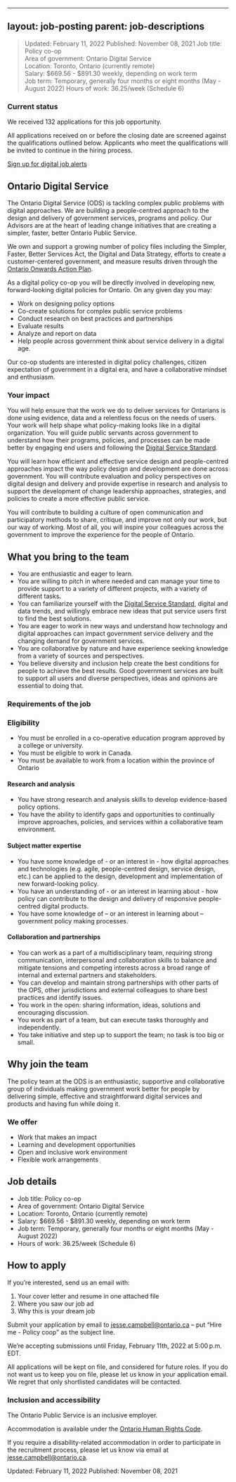 
---
layout: job-posting
parent: job-descriptions
---


>Updated: February 11, 2022
>Published: November 08, 2021
>Job title: Policy co-op    
>Area of government: Ontario Digital Service    
>Location: Toronto, Ontario (currently remote)    
>Salary: $669.56 - $891.30 weekly, depending on work term    
>Job term: Temporary, generally four months or eight months (May - August 2022)
>Hours of work: 36.25/week (Schedule 6)

### Current status
We received 132 applications for this job opportunity.

All applications received on or before the closing date are screened against the qualifications outlined below. Applicants who meet the qualifications will be invited to continue in the hiring process.

[Sign up for digital job alerts](http://eepurl.com/hgN9i9)

## Ontario Digital Service
The Ontario Digital Service (ODS) is tackling complex public problems with digital approaches. We are building a people-centred approach to the design and delivery of government services, programs and policy. Our Advisors are at the heart of leading change initiatives that are creating a simpler, faster, better Ontario Public Service.

We own and support a growing number of policy files including the Simpler, Faster, Better Services Act, the Digital and Data Strategy, efforts to create a customer-centered government, and measure results driven through the [Ontario Onwards Action Plan](http://docs.google.com/page/ontario-onwards-action-plan).

As a digital policy co-op you will be directly involved in developing new, forward-looking digital policies for Ontario. On any given day you may:
-   Work on designing policy options    
-   Co-create solutions for complex public service problems    
-   Conduct research on best practices and partnerships    
-   Evaluate results    
-   Analyze and report on data    
-   Help people across government think about service delivery in a digital age.    

Our co-op students are interested in digital policy challenges, citizen expectation of government in a digital era, and have a collaborative mindset and enthusiasm.

### Your impact

You will help ensure that the work we do to deliver services for Ontarians is done using evidence, data and a relentless focus on the needs of users. Your work will help shape what policy-making looks like in a digital organization. You will guide public servants across government to understand how their programs, policies, and processes can be made better by engaging end users and following the [Digital Service Standard](http://docs.google.com/page/digital-service-standard).

You will learn how efficient and effective service design and people-centred approaches impact the way policy design and development are done across government. You will contribute evaluation and policy perspectives on digital design and delivery and provide expertise in research and analysis to support the development of change leadership approaches, strategies, and policies to create a more effective public service.

You will contribute to building a culture of open communication and participatory methods to share, critique, and improve not only our work, but our way of working. Most of all, you will inspire your colleagues across the government to improve the experience for the people of Ontario.

## What you bring to the team
-   You are enthusiastic and eager to learn.    
-   You are willing to pitch in where needed and can manage your time to provide support to a variety of different projects, with a variety of different tasks.    
-   You can familiarize yourself with the [Digital Service Standard](http://docs.google.com/page/digital-service-standard), digital and data trends, and willingly embrace new ideas that put service users first to find the best solutions.    
-   You are eager to work in new ways and understand how technology and digital approaches can impact government service delivery and the changing demand for government services.    
-   You are collaborative by nature and have experience seeking knowledge from a variety of sources and perspectives.    
-   You believe diversity and inclusion help create the best conditions for people to achieve the best results. Good government services are built to support all users and diverse perspectives, ideas and opinions are essential to doing that.
    
### Requirements of the job
### Eligibility
-   You must be enrolled in a co-operative education program approved by a college or university.    
-   You must be eligible to work in Canada.    
-   You must be available to work from a location within the province of Ontario    

#### Research and analysis
-   You have strong research and analysis skills to develop evidence-based policy options.    
-   You have the ability to identify gaps and opportunities to continually improve approaches, policies, and services within a collaborative team environment.
    
#### Subject matter expertise
-   You have some knowledge of - or an interest in - how digital approaches and technologies (e.g. agile, people-centred design, service design, etc.) can be applied to the design, development and implementation of new forward-looking policy.    
-   You have an understanding of - or an interest in learning about - how policy can contribute to the design and delivery of responsive people-centred digital products.    
-   You have some knowledge of – or an interest in learning about – government policy making processes.
    
#### Collaboration and partnerships
-   You can work as a part of a multidisciplinary team, requiring strong communication, interpersonal and collaboration skills to balance and mitigate tensions and competing interests across a broad range of internal and external partners and stakeholders.    
-   You can develop and maintain strong partnerships with other parts of the OPS, other jurisdictions and external colleagues to share best practices and identify issues.    
-   You work in the open: sharing information, ideas, solutions and encouraging discussion.    
-   You work as part of a team, but can execute tasks thoroughly and independently.    
-   You take initiative and step up to support the team; no task is too big or small.
    
## Why join the team
The policy team at the ODS is an enthusiastic, supportive and collaborative group of individuals making government work better for people by delivering simple, effective and straightforward digital services and products and having fun while doing it.
### We offer
-   Work that makes an impact    
-   Learning and development opportunities    
-   Open and inclusive work environment    
-   Flexible work arrangements
    
## Job details
-   Job title: Policy co-op    
-   Area of government: Ontario Digital Service    
-   Location: Toronto, Ontario (currently remote)    
-   Salary: $669.56 - $891.30 weekly, depending on work term    
-   Job term: Temporary, generally four months or eight months (May - August 2022)
-   Hours of work: 36.25/week (Schedule 6)
    
## How to apply
If you’re interested, send us an email with:
1.  Your cover letter and resume in one attached file    
2.  Where you saw our job ad    
3.  Why this is your dream job    

Submit your application by email to jesse.campbell@ontario.ca – put “Hire me - Policy coop” as the subject line.

We’re accepting submissions until Friday, February 11th, 2022 at 5:00 p.m. EDT.

All applications will be kept on file, and considered for future roles. If you do not want us to keep you on file, please let us know in your application email. We regret that only shortlisted candidates will be contacted.

### Inclusion and accessibility
The Ontario Public Service is an inclusive employer.

Accommodation is available under the [Ontario Human Rights Code](http://www.ohrc.on.ca/en/guide-your-rights-and-responsibilities-under-human-rights-code-0).

If you require a disability-related accommodation in order to participate in the recruitment process, please let us know via email at jesse.campbell@ontario.ca.

Updated: February 11, 2022
Published: November 08, 2021

